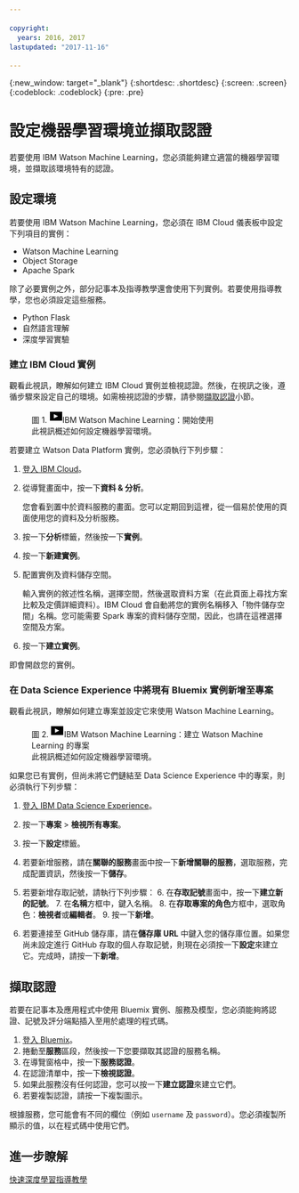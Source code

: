 ```yaml
---

copyright:
  years: 2016, 2017
lastupdated: "2017-11-16"

---
```

{:new_window: target="_blank"}
{:shortdesc: .shortdesc}
{:screen: .screen}
{:codeblock: .codeblock}
{:pre: .pre}

# 設定機器學習環境並擷取認證

若要使用 IBM Watson Machine Learning，您必須能夠建立適當的機器學習環境，並擷取該環境特有的認證。

## 設定環境

若要使用 IBM Watson Machine Learning，您必須在 IBM Cloud 儀表板中設定下列項目的實例：

- Watson Machine Learning
- Object Storage
- Apache Spark

除了必要實例之外，部分記事本及指導教學還會使用下列實例。若要使用指導教學，您也必須設定這些服務。

- Python Flask
- 自然語言理解
- 深度學習實驗

### 建立 IBM Cloud 實例

觀看此視訊，瞭解如何建立 IBM Cloud 實例並檢視認證。然後，在視訊之後，遵循步驟來設定自己的環境。如需檢視認證的步驟，請參閱<a href="#retrieving-your-credentials">擷取認證</a>小節。

<figure class="fignone" id="concept_bvb_fts_1cb__machinelearningsetup"><figcaption>圖 1. <span class="ph"><a href="https://www.youtube.com/embed/fm8gqguFD9g?rel=0" rel="external" target="_blank" title="如果您無法存取此頁面所內嵌的視訊，可以從 YouTube 網站存取視訊。（在新分頁或視窗中開啟）">    <img src="images/video.png" alt="「視訊」圖示"></a>IBM Watson Machine Learning：開始使用</span></figcaption>

<object height="315" data="https://www.youtube.com/embed/fm8gqguFD9g?rel=0" width="560">
<span>此視訊概述如何設定機器學習環境。</span>
<param name="movie" value="https://www.youtube.com/embed/fm8gqguFD9g?rel=0">
<param name="allowFullScreen" value="true">
<param name="allowscriptaccess" value="always">
<param name="scale" value="noScale">
</object>
</figure>

若要建立 Watson Data Platform 實例，您必須執行下列步驟：

1. [登入 IBM Cloud](https://console.ng.bluemix.net/?cm_sp=dw-bluemix-_-clouddataservices-_-devcenter)。
2. 從導覽畫面中，按一下**資料 & 分析**。

   您會看到置中於資料服務的畫面。您可以定期回到這裡，從一個易於使用的頁面使用您的資料及分析服務。

3. 按一下**分析**標籤，然後按一下**實例**。
4. 按一下**新建實例**。
5. 配置實例及資料儲存空間。

   輸入實例的敘述性名稱，選擇空間，然後選取資料方案（在此頁面上尋找方案比較及定價詳細資料）。IBM Cloud 會自動將您的實例名稱移入「物件儲存空間」名稱。您可能需要 Spark 專案的資料儲存空間，因此，也請在這裡選擇空間及方案。

6. 按一下**建立實例**。

即會開啟您的實例。

### 在 Data Science Experience 中將現有 Bluemix 實例新增至專案

觀看此視訊，瞭解如何建立專案並設定它來使用 Watson Machine Learning。

<figure class="fignone" id="concept_bvb_fts_1cb__machinelprojectcreate"><figcaption>圖 2. <span class="ph"><a href="https://www.youtube.com/embed/q3UYBirg4U4?rel=0" rel="external" target="_blank" title="如果您無法存取此頁面所內嵌的視訊，可以從 YouTube 網站存取視訊。（在新分頁或視窗中開啟）">    <img src="images/video.png" alt="「視訊」圖示"></a>IBM Watson Machine Learning：建立 Watson Machine Learning 的專案</span></figcaption>

<object height="315" data="https://www.youtube.com/embed/q3UYBirg4U4?rel=0" width="560">
<span>此視訊概述如何設定機器學習環境。</span>
<param name="movie" value="https://www.youtube.com/embed/q3UYBirg4U4?rel=0">
<param name="allowFullScreen" value="true">
<param name="allowscriptaccess" value="always">
<param name="scale" value="noScale">
</object>
</figure>

如果您已有實例，但尚未將它們鏈結至 Data Science Experience 中的專案，則必須執行下列步驟：

1. [登入 IBM Data Science Experience](https://datascience.ibm.com)。
2. 按一下**專案** > **檢視所有專案**。
3. 按一下**設定**標籤。
4. 若要新增服務，請在**關聯的服務**畫面中按一下**新增關聯的服務**，選取服務，完成配置資訊，然後按一下**儲存**。
5. 若要新增存取記號，請執行下列步驟：
   6. 在**存取記號**畫面中，按一下**建立新的記號**。
   7. 在**名稱**方框中，鍵入名稱。
   8. 在**存取專案的角色**方框中，選取角色：**檢視者**或**編輯者**。
   9. 按一下**新增**。

6. 若要連接至 GitHub 儲存庫，請在**儲存庫 URL** 中鍵入您的儲存庫位置。如果您尚未設定進行 GitHub 存取的個人存取記號，則現在必須按一下**設定**來建立它。完成時，請按一下**新增**。


## 擷取認證

若要在記事本及應用程式中使用 Bluemix 實例、服務及模型，您必須能夠將認證、記號及評分端點插入至用於處理的程式碼。

1. [登入 Bluemix](https://console.ng.bluemix.net/?cm_sp=dw-bluemix-_-clouddataservices-_-devcenter)。
2. 捲動至**服務**區段，然後按一下您要擷取其認證的服務名稱。
3. 在導覽窗格中，按一下**服務認證**。
4. 在認證清單中，按一下**檢視認證**。
5. 如果此服務沒有任何認證，您可以按一下**建立認證**來建立它們。
6. 若要複製認證，請按一下複製圖示。

根據服務，您可能會有不同的欄位（例如 `username` 及 `password`）。您必須複製所顯示的值，以在程式碼中使用它們。

## 進一步瞭解

[快速深度學習指導教學](https://www.ibm.com/blogs/watson/2016/10/quick-deep-learning-tutorial/)

